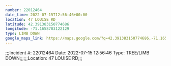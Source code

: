```yaml
---
number: 22012464
date_time: 2022-07-15T12:56:46+00:00
location: 47 LOUISE RD
latitude: 42.391383150774686
longitude: -71.1658703122129
type: LIMB DOWN
google_maps_link: https://maps.google.com/?q=42.391383150774686,-71.1658703122129
---
```


;;;Incident #: 22012464   Date: 2022-07-15 12:56:46   Type: TREE/LIMB DOWN;;;;;;Location: 47 LOUISE RD;;;
